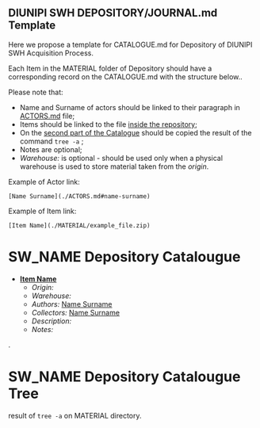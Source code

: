 ## DIUNIPI SWH DEPOSITORY/JOURNAL.md Template

Here we propose a template for CATALOGUE<span>.md for Depository of DIUNIPI SWH Acquisition Process.

Each Item in the MATERIAL folder of Depository should have a corresponding record on the CATALOGUE<span>.md with the structure below..

Please note that:
* Name and Surname of actors should be linked to their paragraph in [ACTORS.md](./ACTORS.md) file;
* Items should be linked to the file [inside the repository](./MATERIAL/);
* On the [second part of the Catalogue](./CATALOGUE.md#SW_NAME-Depository-Catalougue-Tree) should be copied the result of the command `tree -a` ;
* Notes are optional;
* *Warehouse:* is optional - should be used only when a physical warehouse is used to store material taken from the *origin*.

Example of Actor link:
~~~
[Name Surname](./ACTORS.md#name-surname)
~~~
Example of Item link:
~~~
[Item Name](./MATERIAL/example_file.zip)
~~~


# SW_NAME Depository Catalougue


* **[Item Name](./MATERIAL/example_file.zip)**
  * *Origin:* 
  * *Warehouse:*
  * *Authors:* [Name Surname](./ACTORS.md#name-surname)
  * *Collectors:* [Name Surname](./ACTORS.md#name-surname)
  * *Description:* 
  * *Notes:*
  
.

# SW_NAME Depository Catalougue Tree


result of `tree -a`  on MATERIAL directory.
